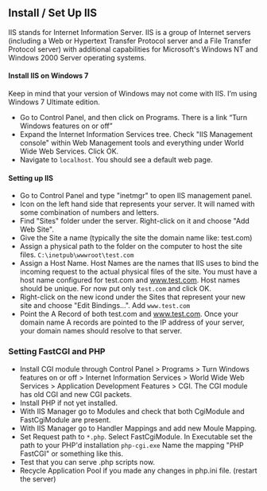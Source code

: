 ## Install / Set Up IIS
IIS stands for Internet Information Server. IIS is a group of Internet servers (including a Web or Hypertext Transfer Protocol server and a File Transfer Protocol server) with additional capabilities for Microsoft's Windows NT and Windows 2000 Server operating systems.

#### Install IIS on Windows 7
Keep in mind that your version of Windows may not come with IIS. I’m using Windows 7 Ultimate edition.
- Go to Control Panel, and then click on Programs. There is a link “Turn Windows features on or off”
- Expand the Internet Information Services tree. Check "IIS Management console" within Web Management tools and everything under World Wide Web Services. Click OK.
- Navigate to ```localhost```. You should see a default web page.

#### Setting up IIS
- Go to Control Panel and type "inetmgr" to open IIS management panel.
- Icon on the left hand side that represents your server. It will named with some combination of numbers and letters.
- Find "Sites" folder under the server. Right-click on it and choose "Add Web Site".
- Give the Site a name (typically the site the domain name like: test.com)
- Assign a physical path to the folder on the computer to host the site files. ```C:\inetpub\wwwroot\test.com```
- Assign a Host Name. Host Names are the names that IIS uses to bind the incoming request to the actual physical files of the site. You must have a host name configured for test.com and www.test.com. Host names should be unique. For now put only ```test.com``` and click OK. 
- Right-click on the new icond under the Sites that represent your new site and choose "Edit Bindings...". Add ```www.test.com```
- Point the A Record of both test.com and www.test.com. Once your domain name A records are pointed to the IP address of your server, your domain names should resolve to that server.
 
### Setting FastCGI and PHP
- Install CGI module through Control Panel > Programs > Turn Windows features on or off > Internet Information Services > World Wide Web Services > Application Development Features > CGI. The CGI module has old CGI and new CGI packets.
- Install PHP if not yet installed.
- With IIS Manager go to Modules and check that both CgiModule and FastCgiModule are present.
- With IIS Manager go to Handler Mappings and add new Moule Mapping. 
- Set Request path to ```*.php```. Select FastCgiModule. In Executable set the path to your PHP'd installation ```php-cgi.exe``` Name the mapping "PHP FastCGI" or something like this.
- Test that you can serve .php scripts now.
- Recycle Application Pool if you made any changes in php.ini file. (restart the server)
